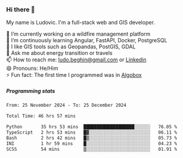 ### Hi there 👋

My name is Ludovic. I'm a full-stack web and GIS developer.

 🔭 I’m currently working on a wildfire management platform<br/>
 🌱 I’m continuously learning Angular, FastAPI, Docker, PostgreSQL<br/>
 👯 I like GIS tools such as Geopandas, PostGIS, GDAL<br/>
 💬 Ask me about energy transition or travels<br/>
 📫 How to reach me: ludo.beghin@gmail.com or [Linkedin](https://www.linkedin.com/in/ludovic-beghin/)<br/>
 😄 Pronouns: He/Him<br/>
 ⚡ Fun fact: The first time I programmed was in [Algobox](https://fr.wikipedia.org/wiki/Algobox)<br/>

##### Programming stats
<!--START_SECTION:waka-->

```txt
From: 25 November 2024 - To: 25 December 2024

Total Time: 46 hrs 57 mins

Python       35 hrs 53 mins  ███████████████████░░░░░░   76.05 %
TypeScript   2 hrs 53 mins   █▓░░░░░░░░░░░░░░░░░░░░░░░   06.11 %
Bash         2 hrs 42 mins   █▒░░░░░░░░░░░░░░░░░░░░░░░   05.73 %
INI          1 hr 59 mins    █░░░░░░░░░░░░░░░░░░░░░░░░   04.23 %
SCSS         54 mins         ▒░░░░░░░░░░░░░░░░░░░░░░░░   01.91 %
```

<!--END_SECTION:waka-->

